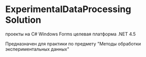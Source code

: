 ﻿ExperimentalDataProcessing Solution
==========================

проекты на C# Windows Forms
целевая платформа .NET 4.5

Предназначен для практики по предмету
"Методы обработки экспериментальных данных" 
